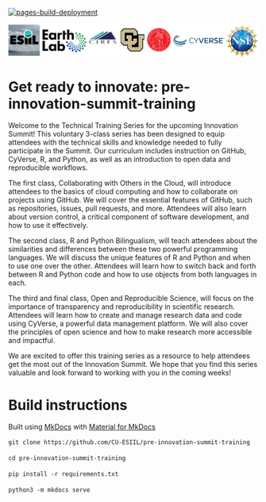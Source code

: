 [![pages-build-deployment](https://github.com/CU-ESIIL/pre-innovation-summit-training/actions/workflows/pages/pages-build-deployment/badge.svg)](https://github.com/CU-ESIIL/pre-innovation-summit-training/actions/workflows/pages/pages-build-deployment)

![header](docs/assets/pre-summit-training-header.png)

# Get ready to innovate: pre-innovation-summit-training
Welcome to the Technical Training Series for the upcoming Innovation Summit! This voluntary 3-class series has been designed to equip attendees with the technical skills and knowledge needed to fully participate in the Summit. Our curriculum includes instruction on GitHub, CyVerse, R, and Python, as well as an introduction to open data and reproducible workflows.

The first class, Collaborating with Others in the Cloud, will introduce attendees to the basics of cloud computing and how to collaborate on projects using GitHub. We will cover the essential features of GitHub, such as repositories, issues, pull requests, and more. Attendees will also learn about version control, a critical component of software development, and how to use it effectively.

The second class, R and Python Bilingualism, will teach attendees about the similarities and differences between these two powerful programming languages. We will discuss the unique features of R and Python and when to use one over the other. Attendees will learn how to switch back and forth between R and Python code and how to use objects from both languages in each.

The third and final class, Open and Reproducible Science, will focus on the importance of transparency and reproducibility in scientific research. Attendees will learn how to create and manage research data and code using CyVerse, a powerful data management platform. We will also cover the principles of open science and how to make research more accessible and impactful.

We are excited to offer this training series as a resource to help attendees get the most out of the Innovation Summit. We hope that you find this series valuable and look forward to working with you in the coming weeks!

# Build instructions

Built using [MkDocs](https://www.mkdocs.org/) with [Material for MkDocs](https://squidfunk.github.io/mkdocs-material/) 

```
git clone https://github.com/CU-ESIIL/pre-innovation-summit-training

cd pre-innovation-summit-training

pip install -r requirements.txt

python3 -m mkdocs serve
```
